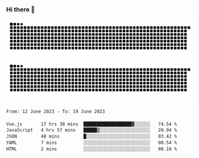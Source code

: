 ### Hi there 👋

![GitHub Snake Light](https://raw.githubusercontent.com/jichangee/jichangee/output/github-snake.svg#gh-light-mode-only)
![GitHub Snake dark](https://raw.githubusercontent.com/jichangee/jichangee/output/github-snake-dark.svg#gh-dark-mode-only)

<!--START_SECTION:waka-->

```txt
From: 12 June 2023 - To: 19 June 2023

Vue.js       17 hrs 38 mins  ██████████████████▓░░░░░░   74.54 %
JavaScript   4 hrs 57 mins   █████▒░░░░░░░░░░░░░░░░░░░   20.94 %
JSON         48 mins         █░░░░░░░░░░░░░░░░░░░░░░░░   03.42 %
YAML         7 mins          ░░░░░░░░░░░░░░░░░░░░░░░░░   00.54 %
HTML         2 mins          ░░░░░░░░░░░░░░░░░░░░░░░░░   00.16 %
```

<!--END_SECTION:waka-->

<!--
![GitHub Snake Light](github-snake.svg#gh-light-mode-only)
![GitHub Snake dark](github-snake-dark.svg#gh-dark-mode-only)
-->

<!--
**jichangee/jichangee** is a ✨ _special_ ✨ repository because its `README.md` (this file) appears on your GitHub profile.

Here are some ideas to get you started:

- 🔭 I’m currently working on ...
- 🌱 I’m currently learning ...
- 👯 I’m looking to collaborate on ...
- 🤔 I’m looking for help with ...
- 💬 Ask me about ...
- 📫 How to reach me: ...
- 😄 Pronouns: ...
- ⚡ Fun fact: ...
-->
